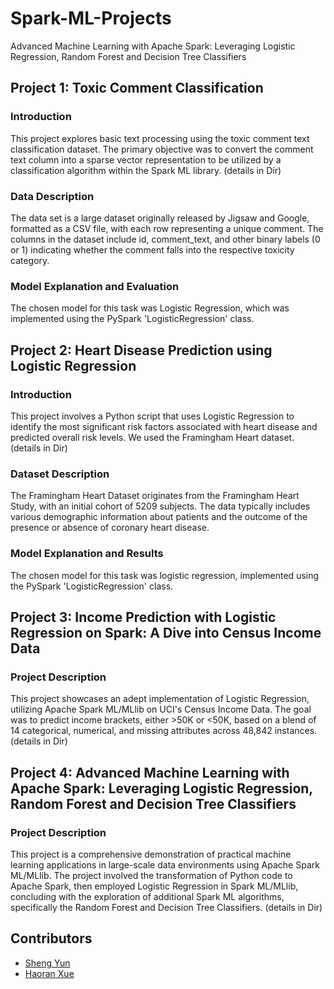 # Spark-ML-Projects
Advanced Machine Learning with Apache Spark: Leveraging Logistic Regression, Random Forest and Decision Tree Classifiers

## Project 1: Toxic Comment Classification

### Introduction

This project explores basic text processing using the toxic comment text classification dataset. The primary objective was to convert the comment text column into a sparse vector representation to be utilized by a classification algorithm within the Spark ML library. (details in Dir)

### Data Description

The data set is a large dataset originally released by Jigsaw and Google, formatted as a CSV file, with each row representing a unique comment. The columns in the dataset include id, comment_text, and other binary labels (0 or 1) indicating whether the comment falls into the respective toxicity category. 

### Model Explanation and Evaluation

The chosen model for this task was Logistic Regression, which was implemented using the PySpark 'LogisticRegression' class. 

## Project 2: Heart Disease Prediction using Logistic Regression

### Introduction

This project involves a Python script that uses Logistic Regression to identify the most significant risk factors associated with heart disease and predicted overall risk levels. We used the Framingham Heart dataset. (details in Dir)

### Dataset Description

The Framingham Heart Dataset originates from the Framingham Heart Study, with an initial cohort of 5209 subjects. The data typically includes various demographic information about patients and the outcome of the presence or absence of coronary heart disease.

### Model Explanation and Results

The chosen model for this task was logistic regression, implemented using the PySpark 'LogisticRegression' class.

## Project 3: Income Prediction with Logistic Regression on Spark: A Dive into Census Income Data

### Project Description

This project showcases an adept implementation of Logistic Regression, utilizing Apache Spark ML/MLlib on UCI's Census Income Data. The goal was to predict income brackets, either >50K or <50K, based on a blend of 14 categorical, numerical, and missing attributes across 48,842 instances. (details in Dir)

## Project 4: Advanced Machine Learning with Apache Spark: Leveraging Logistic Regression, Random Forest and Decision Tree Classifiers

### Project Description

This project is a comprehensive demonstration of practical machine learning applications in large-scale data environments using Apache Spark ML/MLlib. The project involved the transformation of Python code to Apache Spark, then employed Logistic Regression in Spark ML/MLlib, concluding with the exploration of additional Spark ML algorithms, specifically the Random Forest and Decision Tree Classifiers. (details in Dir)

## Contributors

- [Sheng Yun](https://github.com/nickShengY)
- [Haoran Xue](https://github.com/xhinini)



